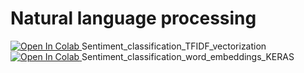 # Natural language processing
<a href ="https://colab.research.google.com/gist/shvm2012/45d4281762a90c61af4393228608dbb5/sentiment_classification_tfidf_vectorization.ipynb">
  <img src="https://colab.research.google.com/assets/colab-badge.svg" alt="Open In Colab"/>
</a> Sentiment_classification_TFIDF_vectorization

<a href ="https://colab.research.google.com/github/shvm2012/Natural-Language-Processing-essentials/blob/master/Sentiment_classification_word_embeddings_KERAS.ipynb">
  <img src="https://colab.research.google.com/assets/colab-badge.svg" alt="Open In Colab"/>
</a> Sentiment_classification_word_embeddings_KERAS
